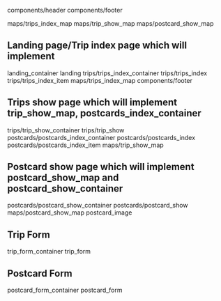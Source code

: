 


components/header
components/footer

maps/trips_index_map
maps/trip_show_map
maps/postcard_show_map


## Landing page/Trip index page which will implement 
landing_container
landing
  trips/trips_index_container
  trips/trips_index
  trips/trips_index_item
  maps/trips_index_map
  components/footer

## Trips show page which will implement trip_show_map, postcards_index_container
trips/trip_show_container
trips/trip_show
  postcards/postcards_index_container
  postcards/postcards_index
  postcards/postcards_index_item
  maps/trip_show_map

## Postcard show page which will implement postcard_show_map and postcard_show_container
postcards/postcard_show_container
postcards/postcard_show
  maps/postcard_show_map
  postcard_image


## Trip Form 
  trip_form_container
  trip_form

## Postcard Form
  postcard_form_container
  postcard_form
